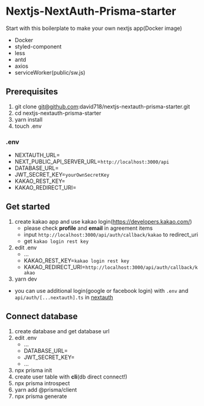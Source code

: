 # Nextjs-NextAuth-Prisma-starter

Start with this boilerplate to make your own nextjs app(Docker image)

-   Docker
-   styled-component
-   less
-   antd
-   axios
-   serviceWorker(public/sw.js)

## Prerequisites

1. git clone git@github.com:david718/nextjs-nextauth-prisma-starter.git
2. cd nextjs-nextauth-prisma-starter
3. yarn install
4. touch .env

### .env

-   NEXTAUTH_URL=
-   NEXT_PUBLIC_API_SERVER_URL=`http://localhost:3000/api`
-   DATABASE_URL=
-   JWT_SECRET_KEY=`yourOwnSecretKey`
-   KAKAO_REST_KEY=
-   KAKAO_REDIRECT_URI=

## Get started

1. create kakao app and use kakao login(https://developers.kakao.com/)
    - please check **profile** and **email** in agreement items
    - input `http://localhost:3000/api/auth/callback/kakao` to redirect_uri
    - get `kakao login rest key`
2. edit .env
    - ...
    - KAKAO_REST_KEY=`kakao login rest key`
    - KAKAO_REDIRECT_URI=`http://localhost:3000/api/auth/callback/kakao`
3. yarn dev

-   you can use additional login(google or facebook login) with `.env` and `api/auth/[...nextauth].ts` in [nextauth](https://next-auth.js.org/)

## Connect database

1. create database and get database url
2. edit .env
    - ...
    - DATABASE_URL=
    - JWT_SECRET_KEY=
    - ...
3. npx prisma init
4. create user table with **cli**(db direct connect!)
5. npx prisma introspect
6. yarn add @prisma/client
7. npx prisma generate

